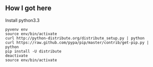 ## How I got here

Install python3.3

```
pyvenv env
source env/bin/activate
curl http://python-distribute.org/distribute_setup.py | python
curl https://raw.github.com/pypa/pip/master/contrib/get-pip.py | python
pip install -U distribute
deactivate
source env/bin/activate
```